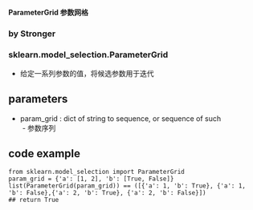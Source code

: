 #### ParameterGrid 参数网格  

### by Stronger

### sklearn.model_selection.ParameterGrid
- 给定一系列参数的值，将候选参数用于迭代<br>

## parameters 
- param_grid : dict of string to sequence, or sequence of such<br>
  - 参数序列 <br>

## code example

```
from sklearn.model_selection import ParameterGrid
param_grid = {'a': [1, 2], 'b': [True, False]}
list(ParameterGrid(param_grid)) == ([{'a': 1, 'b': True}, {'a': 1, 'b': False},{'a': 2, 'b': True}, {'a': 2, 'b': False}])
## return True
```


